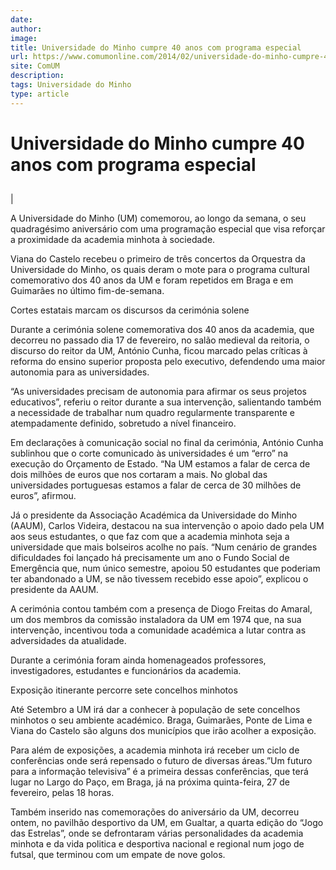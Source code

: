 ```yaml
---
date: 
author: 
image: 
title: Universidade do Minho cumpre 40 anos com programa especial
url: https://www.comumonline.com/2014/02/universidade-do-minho-cumpre-40-anos-com-programa-especial/
site: ComUM
description: 
tags: Universidade do Minho
type: article
---
```



# Universidade do Minho cumpre 40 anos com programa especial

## 

| 

A Universidade do Minho (UM) comemorou, ao longo da semana, o seu quadragésimo aniversário com uma programação especial que visa reforçar a proximidade da academia minhota à sociedade.

Viana do Castelo recebeu o primeiro de três concertos da Orquestra da Universidade do Minho, os quais deram o mote para o programa cultural comemorativo dos 40 anos da UM e foram repetidos em Braga e em Guimarães no último fim-de-semana.

Cortes estatais marcam os discursos da cerimónia solene

Durante a cerimónia solene comemorativa dos 40 anos da academia, que decorreu no passado dia 17 de fevereiro, no salão medieval da reitoria, o discurso do reitor da UM, António Cunha, ficou marcado pelas críticas à reforma do ensino superior proposta pelo executivo, defendendo uma maior autonomia para as universidades.

“As universidades precisam de autonomia para afirmar os seus projetos educativos”, referiu o reitor durante a sua intervenção, salientando também a necessidade de trabalhar num quadro regularmente transparente e atempadamente definido, sobretudo a nível financeiro.

Em declarações à comunicação social no final da cerimónia, António Cunha sublinhou que o corte comunicado às universidades é um “erro” na execução do Orçamento de Estado. “Na UM estamos a falar de cerca de dois milhões de euros que nos cortaram a mais. No global das universidades portuguesas estamos a falar de cerca de 30 milhões de euros”, afirmou.

Já o presidente da Associação Académica da Universidade do Minho (AAUM), Carlos Videira, destacou na sua intervenção o apoio dado pela UM aos seus estudantes, o que faz com que a academia minhota seja a universidade que mais bolseiros acolhe no país. “Num cenário de grandes dificuldades foi lançado há precisamente um ano o Fundo Social de Emergência que, num único semestre, apoiou 50 estudantes que poderiam ter abandonado a UM, se não tivessem recebido esse apoio”, explicou o presidente da AAUM.

A cerimónia contou também com a presença de Diogo Freitas do Amaral, um dos membros da comissão instaladora da UM em 1974 que, na sua intervenção, incentivou toda a comunidade académica a lutar contra as adversidades da atualidade.

Durante a cerimónia foram ainda homenageados professores, investigadores, estudantes e funcionários da academia.

Exposição itinerante percorre sete concelhos minhotos

Até Setembro a UM irá dar a conhecer à população de sete concelhos minhotos o seu ambiente académico. Braga, Guimarães, Ponte de Lima e Viana do Castelo são alguns dos municípios que irão acolher a exposição.

Para além de exposições, a academia minhota irá receber um ciclo de conferências onde será repensado o futuro de diversas áreas.”Um futuro para a informação televisiva” é a primeira dessas conferências, que terá lugar no Largo do Paço, em Braga, já na próxima quinta-feira, 27 de fevereiro, pelas 18 horas.

Também inserido nas comemorações do aniversário da UM, decorreu ontem, no pavilhão desportivo da UM, em Gualtar, a quarta edição do “Jogo das Estrelas”, onde se defrontaram várias personalidades da academia minhota e da vida politica e desportiva nacional e regional num jogo de futsal, que terminou com um empate de nove golos.

